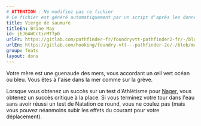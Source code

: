 ```yaml
---
# ATTENTION : Ne modifiez pas ce fichier
# Ce fichier est généré automatiquement par un script d'après les données du module Foundry VTT officiel et de sa traduction
title: Vierge de saumure
titleEn: Brine May
id: jEJ6AWCctirMT7p0
urlFr: https://gitlab.com/pathfinder-fr/foundryvtt-pathfinder2-fr/-/blob/master/data/feats/jEJ6AWCctirMT7p0.htm
urlEn: https://gitlab.com/hooking/foundry-vtt---pathfinder-2e/-/blob/master/packs/data/feats.db/brine-may.json
group: feats
layout: dons
---
```

Votre mère est une guenaude des mers, vous accordant un œil vert océan ou bleu. Vous êtes à l'aise dans la mer comme sur la grève.

Lorsque vous obtenez un succès sur un test d'Athlétisme pour [Nager](../actions/nager.md), vous obtenez un succès critique à la place. Si vous terminez votre tour dans l'eau sans avoir réussi un test de Natation ce round, vous ne coulez pas (mais vous pouvez néanmoins subir les effets du courant pour votre déplacement).


